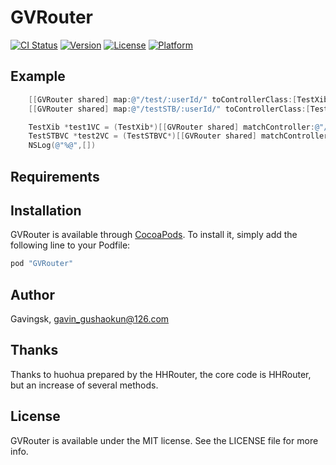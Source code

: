 # GVRouter

[![CI Status](http://img.shields.io/travis/Gavingsk/GVRouter.svg?style=flat)](https://travis-ci.org/Gavingsk/GVRouter)
[![Version](https://img.shields.io/cocoapods/v/GVRouter.svg?style=flat)](http://cocoapods.org/pods/GVRouter)
[![License](https://img.shields.io/cocoapods/l/GVRouter.svg?style=flat)](http://cocoapods.org/pods/GVRouter)
[![Platform](https://img.shields.io/cocoapods/p/GVRouter.svg?style=flat)](http://cocoapods.org/pods/GVRouter)

## Example

```Objective-C
    [[GVRouter shared] map:@"/test/:userId/" toControllerClass:[TestXib class] nib:@"TestXib" bundle:[NSBundle mainBundle] index:0];
    [[GVRouter shared] map:@"/testSTB/:userId/" toControllerClass:[TestSTBVC class] storyBoard:@"TestSTB" bundle:nil identifier:@"TEST"];

    TestXib *test1VC = (TestXib*)[[GVRouter shared] matchController:@"/test/2/"];
    TestSTBVC *test2VC = (TestSTBVC*)[[GVRouter shared] matchController:@"/testSTB/2/"];
    NSLog(@"%@",[])

```

## Requirements

## Installation

GVRouter is available through [CocoaPods](http://cocoapods.org). To install
it, simply add the following line to your Podfile:

```ruby
pod "GVRouter"
```

## Author

Gavingsk, gavin_gushaokun@126.com

## Thanks

Thanks to huohua prepared by the HHRouter, the core code is HHRouter, but an increase of several methods.

## License

GVRouter is available under the MIT license. See the LICENSE file for more info.
